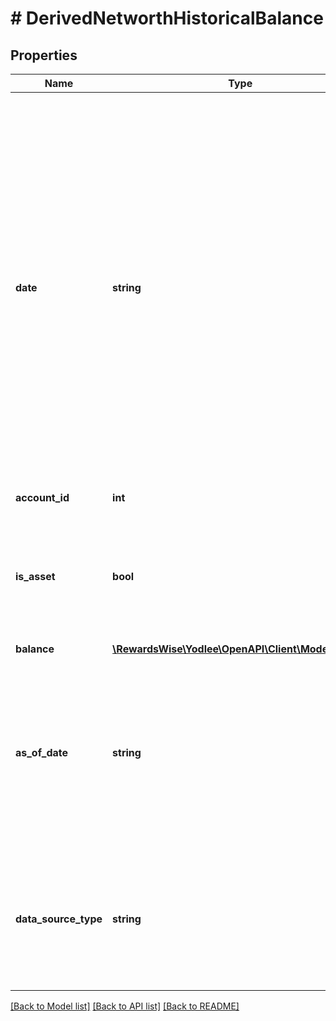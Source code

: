 # # DerivedNetworthHistoricalBalance

## Properties

Name | Type | Description | Notes
------------ | ------------- | ------------- | -------------
**date** | **string** | Date for which the account balance was provided.  This balance could be a carryforward, calculated or a scraped balance. AdditIonal Details: scraped: Balance shown in the provider site. This balance gets stored in Yodlee system during system/user account updates. carryForward : Balance carried forward from the scraped balance to the days for which the balance was not available in the system. Balance may not be available for all the days in the system due to MFA information required, error in the site, credential changes, etc. calculated: Balances that gets calculated for the days that are prior to the account added date.&lt;br&gt;&lt;br&gt;&lt;b&gt;Account Type&lt;/b&gt;: Aggregated and Manual&lt;br&gt;&lt;b&gt;Applicable containers&lt;/b&gt;: bank, creditCard, investment, insurance, realEstate, loan&lt;br&gt;&lt;b&gt;Endpoints&lt;/b&gt;:&lt;ul&gt;&lt;li&gt;GET accounts/historicalBalances&lt;/li&gt;&lt;li&gt;GET derived/networth&lt;/li&gt;&lt;/ul&gt; | [optional] [readonly]
**account_id** | **int** |  | [optional] [readonly]
**is_asset** | **bool** | Indicates whether the balance is an asset or liability.&lt;br&gt;&lt;br&gt;&lt;b&gt;Account Type&lt;/b&gt;: Aggregated and Manual&lt;br&gt;&lt;b&gt;Applicable containers&lt;/b&gt;: bank, creditCard, investment, insurance, realEstate, loan&lt;br&gt;&lt;b&gt;Endpoints&lt;/b&gt;:&lt;ul&gt;&lt;li&gt;GET accounts/historicalBalances&lt;/li&gt;&lt;/ul&gt; | [optional] [readonly]
**balance** | [**\RewardsWise\Yodlee\OpenAPI\Client\Model\Money**](Money.md) |  | [optional]
**as_of_date** | **string** | Date as of when the balance is last  updated due to the auto account updates or user triggered updates. This balance will be carry forward for the days where there is no balance available in the system. &lt;br&gt;&lt;br&gt;&lt;b&gt;Account Type&lt;/b&gt;: Aggregated and Manual&lt;br&gt;&lt;b&gt;Applicable containers&lt;/b&gt;: bank, creditCard, investment, insurance, realEstate, loan&lt;br&gt;&lt;b&gt;Endpoints&lt;/b&gt;:&lt;ul&gt;&lt;li&gt;GET accounts/historicalBalances&lt;/li&gt;&lt;/ul&gt; | [optional] [readonly]
**data_source_type** | **string** | The source of balance information.&lt;br&gt;&lt;br&gt;&lt;b&gt;Account Type&lt;/b&gt;: Aggregated and Manual&lt;br&gt;&lt;b&gt;Applicable containers&lt;/b&gt;: bank, creditCard, investment, insurance, realEstate, loan&lt;br&gt;&lt;b&gt;Endpoints&lt;/b&gt;:&lt;ul&gt;&lt;li&gt;GET accounts/historicalBalances&lt;/li&gt;&lt;/ul&gt;&lt;b&gt;Applicable Values&lt;/b&gt;&lt;br&gt; | [optional] [readonly]

[[Back to Model list]](../../README.md#models) [[Back to API list]](../../README.md#endpoints) [[Back to README]](../../README.md)
